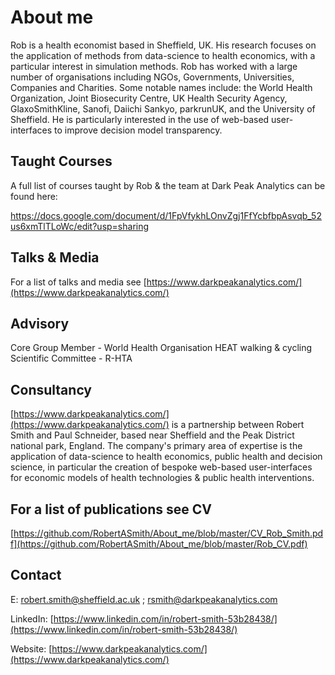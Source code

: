 # About me

Rob is a health economist based in Sheffield, UK.  His research focuses on the application of methods from data-science to health economics, with a particular interest in simulation methods. Rob has worked with a large number of organisations including NGOs, Governments, Universities, Companies and Charities. Some notable names include: the World Health Organization, Joint Biosecurity Centre, UK Health Security Agency, GlaxoSmithKline, Sanofi, Daiichi Sankyo, parkrunUK, and the University of Sheffield. He is particularly interested in the use of web-based user-interfaces to improve decision model transparency.

## Taught Courses
A full list of courses taught by Rob & the team at Dark Peak Analytics can be found here: 

https://docs.google.com/document/d/1FpVfykhLOnvZgj1FfYcbfbpAsvqb_52us6xmTlTLoWc/edit?usp=sharing

## Talks & Media

For a list of talks and media see [https://www.darkpeakanalytics.com/](https://www.darkpeakanalytics.com/)

## Advisory

Core Group Member -  World Health Organisation HEAT walking & cycling
Scientific Committee - R-HTA

## Consultancy

[https://www.darkpeakanalytics.com/](https://www.darkpeakanalytics.com/) is a partnership between Robert Smith and Paul Schneider, based near Sheffield and the Peak District national park, England. The company's primary area of expertise is the application of data-science to health economics, public health and decision science,  in particular the creation of bespoke web-based user-interfaces for economic models of health technologies & public health interventions. 

## For a list of publications see CV

[https://github.com/RobertASmith/About_me/blob/master/CV_Rob_Smith.pdf](https://github.com/RobertASmith/About_me/blob/master/Rob_CV.pdf) 


## Contact

E: robert.smith@sheffield.ac.uk ; rsmith@darkpeakanalytics.com

LinkedIn: [https://www.linkedin.com/in/robert-smith-53b28438/](https://www.linkedin.com/in/robert-smith-53b28438/) 

Website: [https://www.darkpeakanalytics.com/](https://www.darkpeakanalytics.com/)



